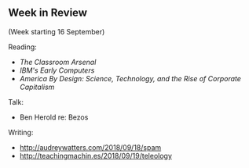 ## Week in Review

(Week starting 16 September)

Reading:
* _The Classroom Arsenal_
* _IBM's Early Computers_
* _America By Design: Science, Technology, and the Rise of Corporate Capitalism_

Talk:
* Ben Herold re: Bezos

Writing:
* http://audreywatters.com/2018/09/18/spam
* http://teachingmachin.es/2018/09/19/teleology
